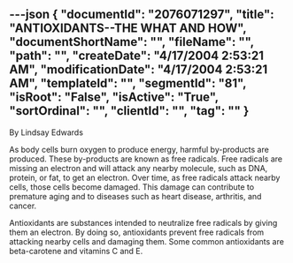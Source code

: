 ---json
{
  "documentId": "2076071297",
  "title": "ANTIOXIDANTS--THE WHAT AND HOW",
  "documentShortName": "",
  "fileName": "",
  "path": "",
  "createDate": "4/17/2004 2:53:21 AM",
  "modificationDate": "4/17/2004 2:53:21 AM",
  "templateId": "",
  "segmentId": "81",
  "isRoot": "False",
  "isActive": "True",
  "sortOrdinal": "",
  "clientId": "",
  "tag": ""
}
---

By Lindsay Edwards 
 
As body cells burn oxygen to produce energy, harmful by-products are produced. These by-products are known as free radicals. Free radicals are missing an electron and will attack any nearby molecule, such as DNA, protein, or fat, to get an electron. Over time, as free radicals attack nearby cells, those cells become damaged. This damage can contribute to premature aging and to diseases such as heart disease, arthritis, and cancer. 

Antioxidants are substances intended to neutralize free radicals by giving them an electron. By doing so, antioxidants prevent free radicals from attacking nearby cells and damaging them. Some common antioxidants are beta-carotene and vitamins C and E.
